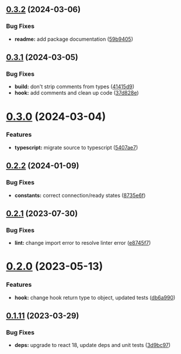 ## [0.3.2](https://github.com/pearces/react-ws-hook/compare/v0.3.1...v0.3.2) (2024-03-06)


### Bug Fixes

* **readme:** add package documentation ([59b9405](https://github.com/pearces/react-ws-hook/commit/59b9405e1d350d8151ec7d11ae5f86efc419109c))

## [0.3.1](https://github.com/pearces/react-ws-hook/compare/v0.3.0...v0.3.1) (2024-03-05)


### Bug Fixes

* **build:** don't strip comments from types ([41415d9](https://github.com/pearces/react-ws-hook/commit/41415d90dca308ea54f401bcaf18dfeb4ff043bd))
* **hook:** add comments and clean up code ([37d828e](https://github.com/pearces/react-ws-hook/commit/37d828e15969194967824e846aa7e1acaeccc5c6))

# [0.3.0](https://github.com/pearces/react-ws-hook/compare/v0.2.2...v0.3.0) (2024-03-04)


### Features

* **typescript:** migrate source to typescript ([5407ae7](https://github.com/pearces/react-ws-hook/commit/5407ae7befbf5ed7e1678a32908c67e109157668))

## [0.2.2](https://github.com/pearces/react-ws-hook/compare/v0.2.1...v0.2.2) (2024-01-09)


### Bug Fixes

* **constants:** correct connection/ready states ([8735e6f](https://github.com/pearces/react-ws-hook/commit/8735e6f6c7481d2d9d424e90501362bf07cc1658))

## [0.2.1](https://github.com/pearces/react-ws-hook/compare/v0.2.0...v0.2.1) (2023-07-30)


### Bug Fixes

* **lint:** change import error to resolve linter error ([e8745f7](https://github.com/pearces/react-ws-hook/commit/e8745f7cc4f630ee09c67787632ce7f1006c9b96))

# [0.2.0](https://github.com/pearces/react-ws-hook/compare/v0.1.11...v0.2.0) (2023-05-13)


### Features

* **hook:** change hook return type to object, updated tests ([db6a990](https://github.com/pearces/react-ws-hook/commit/db6a99019973f25c5230856a59383d4719387960))

## [0.1.11](https://github.com/pearces/react-ws-hook/compare/v0.1.10...v0.1.11) (2023-03-29)


### Bug Fixes

* **deps:** upgrade to react 18, update deps and unit tests ([3d9bc97](https://github.com/pearces/react-ws-hook/commit/3d9bc97698ef2143ad4ae6b68517223b1d7621c9))
